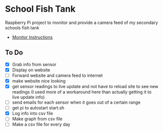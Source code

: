 # School Fish Tank

Raspberry Pi project to monitor and provide a camera feed of my secondary schools fish tank

- [Monitor Instructions](https://cdn.shopify.com/s/files/1/0174/1800/files/instructions_pmon_pi.pdf?v=1655733659)

## To Do
- [x] Grab info from sensor
- [x] Display on website
- [ ] Forward website and camera feed to internet
- [x] make website nice looking
- [x] get sensor readings to live update and not have to reload site to see new readings (I used more of a workaround here than actually getting it to live update info)
- [ ] send emails for each sensor when it goes out of a certain range
- [ ] get pi to autostart start.sh
- [x] Log info into csv file
- [ ] Make graph from csv file
- [ ] Make a csv file for every day
